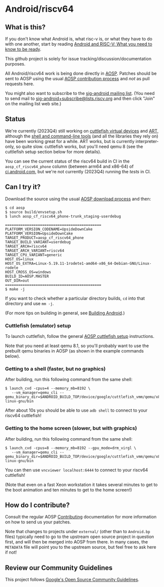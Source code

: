 # Android/riscv64

## What is this?

If you don't know what Android is, what risc-v is, or what they have to do with one another,
start by reading [Android and RISC-V: What you need to know to be ready](https://opensource.googleblog.com/2023/10/android-and-risc-v-what-you-need-to-know.html).

This github project is solely for issue tracking/discussion/documentation
purposes.

All Android/riscv64 work is being done directly in [AOSP](https://source.android.com/).
Patches should be sent to AOSP using the usual
[AOSP contribution process](https://source.android.com/docs/setup/contribute#contribute-to-the-code)
and *not* as pull requests here.

You might also want to subscribe to the
[sig-android mailing list](https://lists.riscv.org/g/sig-android).
(You need to send mail to
[sig-android+subscribe@lists.riscv.org](mailto:sig-android+subscribe@lists.riscv.org)
and then click "Join" on the mailing list web site.)

## Status

We're currently (2023Q4) still working on
[cuttlefish virtual devices](https://source.android.com/docs/setup/create/cuttlefish)
and
[ART](https://source.android.com/docs/core/runtime),
although the
[shell and command-line tools](https://android.googlesource.com/platform/system/core/+/main/shell_and_utilities/README.md)
(and all the libraries they rely on) have been working great for a while.
ART works, but is currently interpreter-only, so quite slow.
cuttlefish works, but you'll need qemu 8 (see the cuttlefish setup section below for more details).

You can see the current status of the
riscv64 build in CI in the `aosp_cf_riscv64_phone` column (between arm64 and x86-64) of
[ci.android.com](https://ci.android.com/builds/branches/aosp-main/grid?), but we're not
currently (2023Q4) running the _tests_ in CI.

## Can I try it?

Download the source using the usual
[AOSP download process](https://source.android.com/docs/setup/download/downloading)
and then:
```
$ cd aosp
$ source build/envsetup.sh
$ lunch aosp_cf_riscv64_phone-trunk_staging-userdebug

============================================
PLATFORM_VERSION_CODENAME=UpsideDownCake
PLATFORM_VERSION=UpsideDownCake
TARGET_PRODUCT=aosp_cf_riscv64_phone
TARGET_BUILD_VARIANT=userdebug
TARGET_ARCH=riscv64
TARGET_ARCH_VARIANT=riscv64
TARGET_CPU_VARIANT=generic
HOST_OS=linux
HOST_OS_EXTRA=Linux-5.19.11-1rodete1-amd64-x86_64-Debian-GNU/Linux-rodete
HOST_CROSS_OS=windows
BUILD_ID=AOSP.MASTER
OUT_DIR=out
============================================
$ make -j
```
If you want to check whether a particular directory builds, `cd` into
that directory and use `mm -j`.

(For more tips on building in general, see
[Building Android](https://source.android.com/docs/setup/build/building).)

### Cuttlefish (emulator) setup

To launch cuttlefish, follow the general
[AOSP cuttlefish setup](https://source.android.com/docs/setup/create/cuttlefish-use)
instructions.

Note that you need at least qemu 8.1, so you'll probably want to use the
prebuilt qemu binaries in AOSP (as shown in the example commands below).

### Getting to a shell (faster, but no graphics)

After building, run this following command from the same shell:
```
$ launch_cvd -cpus=4 --memory_mb=8192 \
   --vm_manager=qemu_cli --qemu_binary_dir=$ANDROID_BUILD_TOP/device/google/cuttlefish_vmm/qemu/x86_64-linux-gnu/bin
```
After about 10s you should be able to use `adb shell` to connect to your riscv64 cuttlefish!

### Getting to the home screen (slower, but with graphics)

After building, run this following command from the same shell:
```
$ launch_cvd -cpus=8 --memory_mb=8192 --gpu_mode=drm_virgl \
   --vm_manager=qemu_cli --qemu_binary_dir=$ANDROID_BUILD_TOP/device/google/cuttlefish_vmm/qemu/x86_64-linux-gnu/bin
```
You can then use `vncviewer localhost:6444` to connect to your riscv64 cuttlefish!

(Note that even on a fast Xeon workstation it takes several minutes to get to
the boot animation and ten minutes to get to the home screen!)

## How do I contribute?

Consult the regular AOSP
[Contributing](https://source.android.com/docs/setup/contribute#contribute-to-the-code)
documentation for more information on how to send us your patches.

Note that changes to projects under `external/` (other than to
`Android.bp` files) typically need to go to the upstream open source
project in question first, and will then be merged into AOSP from
there. In many cases, the `METADATA` file will point you to the
upstream source, but feel free to ask here if not!

## Review our Community Guidelines

This project follows [Google's Open Source Community
Guidelines](https://opensource.google/conduct/).
